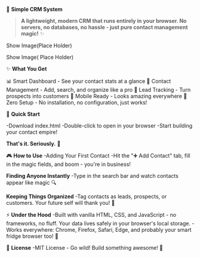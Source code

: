 🚀 **Simple CRM System**
>**A lightweight, modern CRM that runs entirely in your browser. No servers, no databases, no hassle - just pure contact management magic!** ✨


Show Image(Place Holder)

Show Image( Place Holder)


✨ **What You Get**

📊 Smart Dashboard - See your contact stats at a glance
👥 Contact Management - Add, search, and organize like a pro
🎯 Lead Tracking - Turn prospects into customers
📱 Mobile Ready - Looks amazing everywhere
💾 Zero Setup - No installation, no configuration, just works!

🎉 **Quick Start**

-Download index.html
-Double-click to open in your browser
-Start building your contact empire!

**That's it. Seriously.** 🎈

🎮 **How to Use**
-Adding Your First Contact
-Hit the "➕ Add Contact" tab, fill in the magic fields, and boom - you're in business!

**Finding Anyone Instantly**
-Type in the search bar and watch contacts appear like magic 🔍

**Keeping Things Organized**
-Tag contacts as leads, prospects, or customers. Your future self will thank you! 🙌

⚡ **Under the Hood**
-Built with vanilla HTML, CSS, and JavaScript - no frameworks, no fluff. Your data lives safely in your browser's local storage.
-Works everywhere: Chrome, Firefox, Safari, Edge, and probably your smart fridge browser too! 🤖

📜 **License**
-MIT License - Go wild! Build something awesome! 🚀
